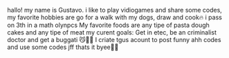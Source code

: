 hallo! my name is Gustavo.
i like to play vidiogames and share some codes,
my favorite hobbies are go for a walk with my dogs, draw and cook🔥
i pass on 3th in a math olynpcs
My favorite foods are any tipe of pasta dough
cakes and any tipe of meat
my curent goals: Get in etec, be an criminalist doctor and get a buggati 😼👊👊
I criate tgus acount to post funny ahh codes and use some codes jff 
thats it byee👻👻
